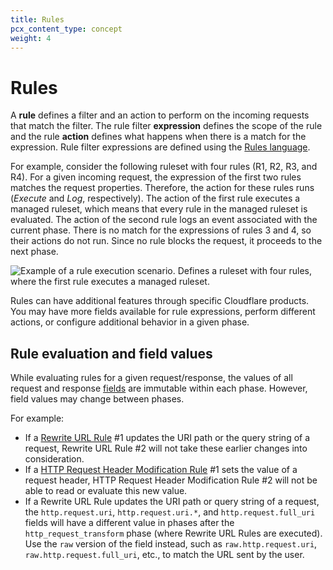 ```yaml
---
title: Rules
pcx_content_type: concept
weight: 4
---
```


# Rules

A **rule** defines a filter and an action to perform on the incoming requests that match the filter. The rule filter **expression** defines the scope of the rule and the rule **action** defines what happens when there is a match for the expression. Rule filter expressions are defined using the [Rules language](/ruleset-engine/rules-language/).

For example, consider the following ruleset with four rules (R1, R2, R3, and R4). For a given incoming request, the expression of the first two rules matches the request properties. Therefore, the action for these rules runs (_Execute_ and _Log_, respectively). The action of the first rule executes a managed ruleset, which means that every rule in the managed ruleset is evaluated. The action of the second rule logs an event associated with the current phase. There is no match for the expressions of rules 3 and 4, so their actions do not run. Since no rule blocks the request, it proceeds to the next phase.

![Example of a rule execution scenario. Defines a ruleset with four rules, where the first rule executes a managed ruleset.](/images/ruleset-engine/rulesets-rules-example.png)

Rules can have additional features through specific Cloudflare products. You may have more fields available for rule expressions, perform different actions, or configure additional behavior in a given phase.

## Rule evaluation and field values

While evaluating rules for a given request/response, the values of all request and response [fields](/ruleset-engine/rules-language/fields/) are immutable within each phase. However, field values may change between phases.

For example:

- If a [Rewrite URL Rule](/rules/transform/url-rewrite/) #1 updates the URI path or the query string of a request, Rewrite URL Rule #2 will not take these earlier changes into consideration.
- If a [HTTP Request Header Modification Rule](/rules/transform/request-header-modification/) #1 sets the value of a request header, HTTP Request Header Modification Rule #2 will not be able to read or evaluate this new value.
- If a Rewrite URL Rule updates the URI path or query string of a request, the `http.request.uri`, `http.request.uri.*`, and `http.request.full_uri` fields will have a different value in phases after the `http_request_transform` phase (where Rewrite URL Rules are executed). Use the `raw` version of the field instead, such as `raw.http.request.uri`, `raw.http.request.full_uri`, etc., to match the URL sent by the user.
